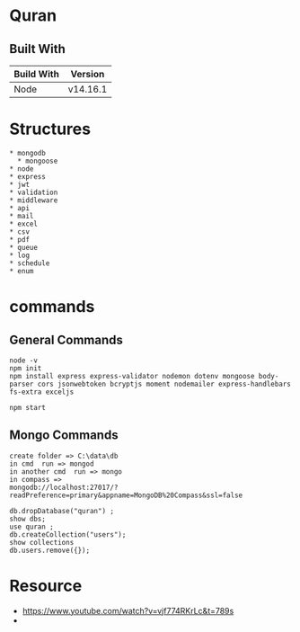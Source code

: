 # Quran

## Built With

<!-- What things you need to install the software and how to install them -->

| Build With | Version  |
| ---------- | -------- |
| Node       | v14.16.1 |

# Structures
    * mongodb
      * mongoose
    * node
    * express
    * jwt
    * validation
    * middleware
    * api
    * mail
    * excel
    * csv
    * pdf
    * queue
    * log
    * schedule
    * enum

# commands 

## General Commands
  
```
node -v
npm init
npm install express express-validator nodemon dotenv mongoose body-parser cors jsonwebtoken bcryptjs moment nodemailer express-handlebars fs-extra exceljs 

npm start

```

## Mongo Commands
  
```
create folder => C:\data\db
in cmd  run => mongod 
in another cmd  run => mongo
in compass =>
mongodb://localhost:27017/?readPreference=primary&appname=MongoDB%20Compass&ssl=false

db.dropDatabase("quran") ;
show dbs;
use quran ;
db.createCollection("users");
show collections
db.users.remove({});

```


# Resource
* https://www.youtube.com/watch?v=vjf774RKrLc&t=789s
* 